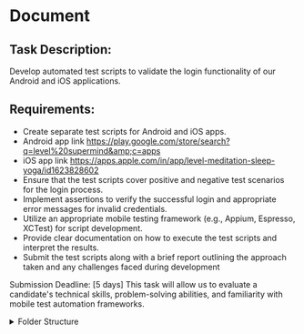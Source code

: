 # Document
## Task Description:
Develop automated test scripts to validate the login functionality of our Android and iOS
applications.
## Requirements:
 - Create separate test scripts for Android and iOS apps.
 - Android app link
https://play.google.com/store/search?q=level%20supermind&amp;c=apps
 - iOS app link
https://apps.apple.com/in/app/level-meditation-sleep-yoga/id1623828602
 - Ensure that the test scripts cover positive and negative test scenarios for the login
process.
 - Implement assertions to verify the successful login and appropriate error messages
for invalid credentials.
 - Utilize an appropriate mobile testing framework (e.g., Appium, Espresso, XCTest) for
script development.
 - Provide clear documentation on how to execute the test scripts and interpret the
results.
 - Submit the test scripts along with a brief report outlining the approach taken and any
challenges faced during development

Submission Deadline: [5 days]
This task will allow us to evaluate a candidate&#39;s technical skills, problem-solving abilities, and
familiarity with mobile test automation frameworks.
<details>
<summary>Folder Structure</summary>

```mermaid
  graph TD;
      A-->B;
      A-->C;
      B-->D;
      C-->D;
```
</details>
